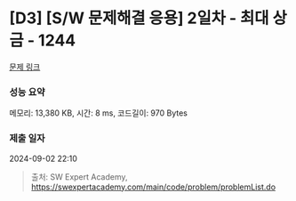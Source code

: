 # [D3] [S/W 문제해결 응용] 2일차 - 최대 상금 - 1244 

[문제 링크](https://swexpertacademy.com/main/code/problem/problemDetail.do?contestProbId=AV15Khn6AN0CFAYD) 

### 성능 요약

메모리: 13,380 KB, 시간: 8 ms, 코드길이: 970 Bytes

### 제출 일자

2024-09-02 22:10



> 출처: SW Expert Academy, https://swexpertacademy.com/main/code/problem/problemList.do
